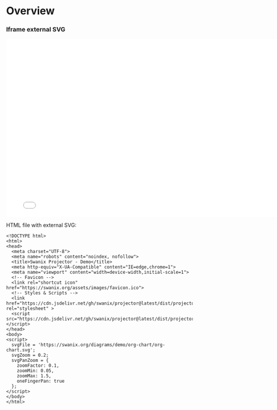 # Overview

### Iframe external SVG

<iframe allowfullscreen frameborder="0" style="width:780px; height:480px" src="./demo/"></iframe>

HTML file with external SVG:

```
<!DOCTYPE html>
<html>
<head>
  <meta charset="UTF-8">
  <meta name="robots" content="noindex, nofollow">
  <title>Swanix Projector - Demo</title>
  <meta http-equiv="X-UA-Compatible" content="IE=edge,chrome=1">
  <meta name="viewport" content="width=device-width,initial-scale=1">
  <!-- Favicon -->
  <link rel="shortcut icon" href="https://swanix.org/assets/images/favicon.ico">
  <!-- Styles & Scripts -->
  <link href="https://cdn.jsdelivr.net/gh/swanix/projector@latest/dist/projector.min.css" rel="stylesheet" >
  <script src="https://cdn.jsdelivr.net/gh/swanix/projector@latest/dist/projector.min.js"></script>
</head>
<body>
<script>
  svgFile = 'https://swanix.org/diagrams/demo/org-chart/org-chart.svg';
  svgZoom = 0.2;
  svgPanZoom = { 
    zoomFactor: 0.1,
    zoomMin: 0.05, 
    zoomMax: 1.5,
    oneFingerPan: true 
  };
</script>
</body>
</html>
```